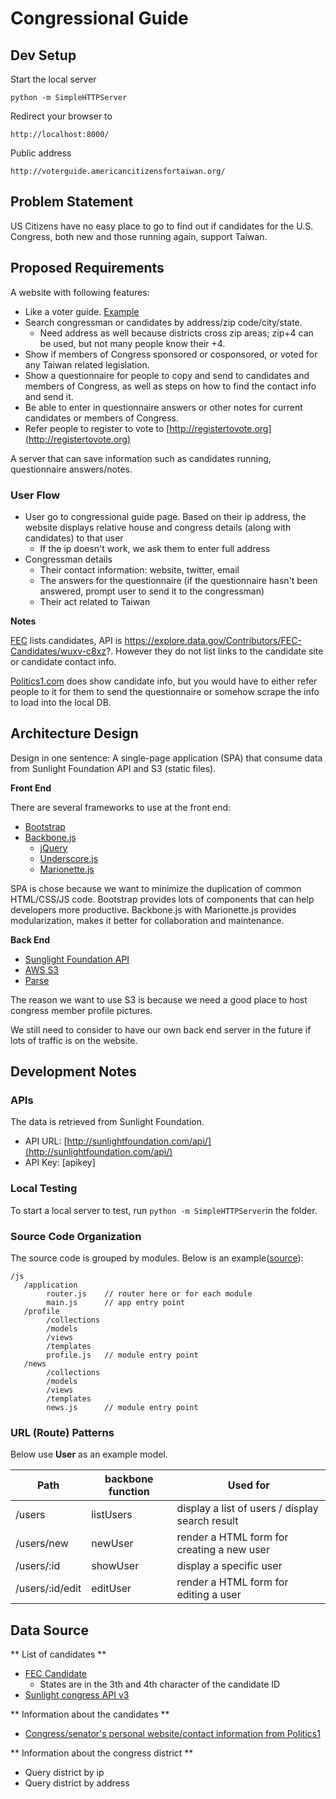 # Congressional Guide

## Dev Setup
Start the local server

```
python -m SimpleHTTPServer
```

Redirect your browser to
```
http://localhost:8000/
```

Public address
```
http://voterguide.americancitizensfortaiwan.org/
```

## Problem Statement

US Citizens have no easy place to go to find out if candidates for the U.S. Congress, both new and those running again, support Taiwan.

## Proposed Requirements

A website with following features:

*   Like a voter guide. [Example](http://vote.ly.g0v.tw/)
*   Search congressman or candidates by address/zip code/city/state.
	*   Need address as well because districts cross zip areas; zip+4 can be used, but not many people know their +4.
*   Show if members of Congress sponsored or cosponsored, or voted for any Taiwan related legislation.
*   Show a questionnaire for people to copy and send to candidates and members of Congress, as well as steps on how to find the contact info and send it.
*   Be able to enter in questionnaire answers or other notes for current candidates or members of Congress.
*    Refer people to register to vote to [](http://registertovote.org)[http://registertovote.org](http://registertovote.org)

A server that can save information such as candidates running, questionnaire answers/notes.

### User Flow
* User go to congressional guide page. Based on their ip address, the website displays relative house and congress details (along with candidates) to that user
     * If the ip doesn't work, we ask them to enter full address
* Congressman details
     * Their contact information: website, twitter, email
     * The answers for the questionnaire (if the questionnaire hasn't been answered, prompt user to send it to the congressman)
     * Their act related to Taiwan

**Notes**

[FEC](http://www.fec.gov/data/CandidateSummary.do?format=html&election_yr=2014) lists candidates, API is https://explore.data.gov/Contributors/FEC-Candidates/wuxv-c8xz?. However they do not list links to the candidate site or candidate contact info.

[Politics1.com](http://www.politics1.com/congress.htm) does show candidate info, but you would have to either refer people to it for them to send the questionnaire or somehow scrape the info to load into the local DB.

## Architecture Design

Design in one sentence: A single-page application (SPA) that consume data from Sunlight Foundation API and S3 (static files).

**Front End**

There are several frameworks to use at the front end:

*   [Bootstrap](http://getbootstrap.com)
* [Backbone.js](http://backbonejs.org)
	* [jQuery](http://jquery.com)
	* [Underscore.js](http://underscorejs.org)
	* [Marionette.js](http://marionettejs.com)

SPA  is chose because we want to minimize the duplication of common  HTML/CSS/JS code. Bootstrap provides lots of components that can help  developers more productive. Backbone.js with Marionette.js provides modularization, makes it better for collaboration and maintenance.

**Back End**

*   [Sunglight Foundation API](http://sunlightfoundation.com/api/)
*   [AWS S3](http://aws.amazon.com/s3/)
*   [Parse](http://parse.com)

The reason we want to use S3 is because we need a good place to host congress member profile pictures.

We still need to consider to have our own back end server in the future if lots of traffic is on the website.

## Development Notes

### APIs

The data is retrieved from Sunlight Foundation.

*   API URL: [](http://sunlightfoundation.com/api/)[http://sunlightfoundation.com/api/](http://sunlightfoundation.com/api/)
*   API Key: [apikey]

### Local Testing

To start a local server to test, run `python -m SimpleHTTPServer`in the folder.

### Source Code Organization

The source code is grouped by modules. Below is an example([source](http://stackoverflow.com/a/21054631)):

    /js
       /application
            router.js    // router here or for each module
            main.js      // app entry point
       /profile
            /collections
            /models
            /views
            /templates
            profile.js   // module entry point
       /news
            /collections
            /models
            /views
            /templates
            news.js      // module entry point

### URL (Route) Patterns

Below use **User** as an example model.

| Path | backbone function | Used for |  
|  ------   | ------    | ------    |  
| /users | listUsers | display a list of users / display search result |
|  /users/new | newUser | render a HTML form for creating a new user |  
| /users/:id | showUser | display a specific user |  
| /users/:id/edit | editUser | render a HTML form for editing a user |

## Data Source

** List of candidates **  

*   [FEC Candidate](https://explore.data.gov/Contributors/FEC-Candidates/wuxv-c8xz)  
    *   States are in the 3th and 4th character of the candidate ID  
*   [Sunlight congress API v3](http://sunlightfoundation.com/api/)  

** Information about the candidates **  

*   [Congress/senator's personal website/contact information from Politics1](http://www.politics1.com/congress.htm)

** Information about the congress district **

* Query district by ip
* Query district by address